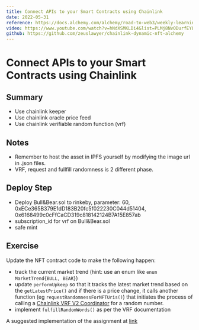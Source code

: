 ```yaml
---
title: Connect APIs to your Smart Contracts using Chainlink
date: 2022-05-31
reference: https://docs.alchemy.com/alchemy/road-to-web3/weekly-learning-challenges/5.-connect-apis-to-your-smart-contracts-using-chainlink
video: https://www.youtube.com/watch?v=hNdXSMKLDi4&list=PLMj8NvODurfEYLsuiClgikZBGDfhwdcXF&index=7
github: https://github.com/zeuslawyer/chainlink-dynamic-nft-alchemy
---
```


# Connect APIs to your Smart Contracts using Chainlink
## Summary
- Use chainlink keeper
- Use chainlink oracle price feed
- Use chainlink verifiable random function (vrf)

## Notes
- Remember to host the asset in IPFS yourself by modifying the image url in .json files.
- VRF, request and fullfill randomness is 2 different phase.

## Deploy Step
- Deploy Bull&Bear.sol to rinkeby, parameter: 60, 0xECe365B379E1dD183B20fc5f022230C044d51404, 0x6168499c0cFfCaCD319c818142124B7A15E857ab
- subscription_id for vrf on Bull&Bear.sol
- safe mint

## Exercise
Update the NFT contract code to make the following happen:

- track the current market trend (hint: use an enum like `enum MarketTrend{BULL, BEAR}`)
- update `performUpkeep` so that it tracks the latest market trend based on the `getLatestPrice()` and if there is a price change, it calls another function (eg `requestRandomnessForNFTUris()`) that initiates the process of calling a [Chainlink VRF V2 Coordinator](https://docs.chain.link/docs/get-a-random-number/) for a random number.
- implement `fulfillRandomWords()` as per the VRF documentation

A suggested implementation of the assignment at [link](https://github.com/zeuslawyer/chainlink-dynamic-nft-alchemy/tree/randomness)